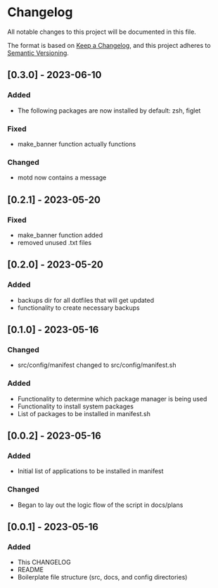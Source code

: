 # Changelog

All notable changes to this project will be documented in this file.

The format is based on [Keep a Changelog](https://keepachangelog.com/en/1.0.0/), and this project adheres to [Semantic Versioning](https://semver.org/spec/v2.0.0.html).

## [0.3.0] - 2023-06-10

### Added

- The following packages are now installed by default: zsh, figlet

### Fixed

- make_banner function actually functions

### Changed

- motd now contains a message

## [0.2.1] - 2023-05-20

### Fixed

- make_banner function added 
- removed unused .txt files

## [0.2.0] - 2023-05-20

### Added

- backups dir for all dotfiles that will get updated
- functionality to create necessary backups

## [0.1.0] - 2023-05-16

### Changed

- src/config/manifest changed to src/config/manifest.sh

### Added

- Functionality to determine which package manager is being used
- Functionality to install system packages
- List of packages to be installed in manifest.sh

## [0.0.2] - 2023-05-16

### Added

- Initial list of applications to be installed in manifest

### Changed

- Began to lay out the logic flow of the script in docs/plans

## [0.0.1] - 2023-05-16

### Added

- This CHANGELOG
- README 
- Boilerplate file structure (src, docs, and config directories)
